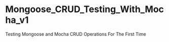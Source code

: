 # Mongoose_CRUD_Testing_With_Mocha_v1
Testing Mongoose and Mocha CRUD Operations For The First Time
